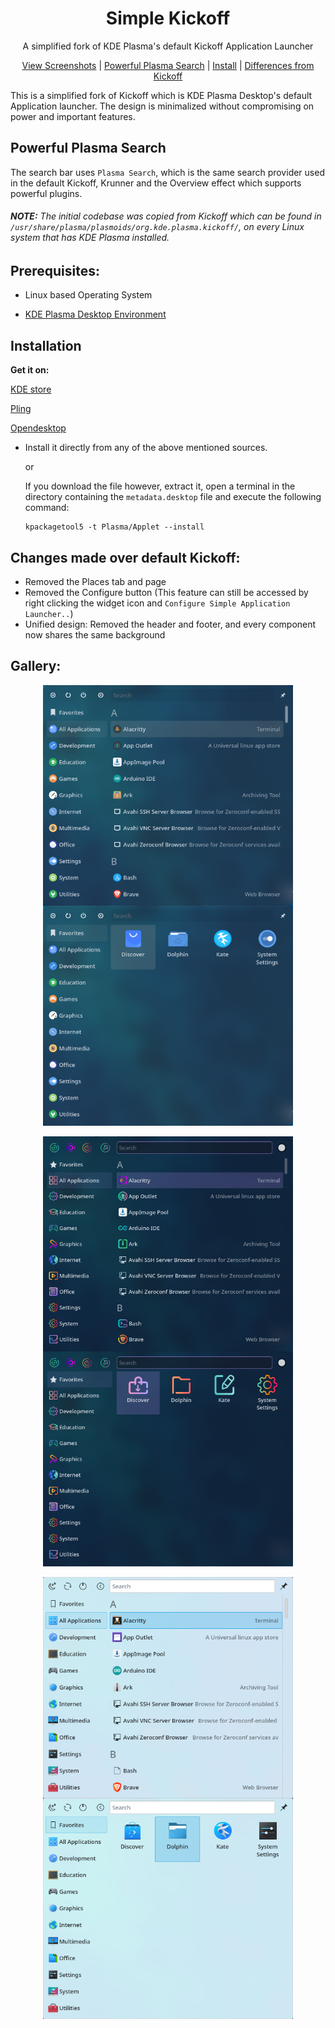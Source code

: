 <p align="center">
 <h1 align="center">Simple Kickoff</h1>
 <p align="center">A simplified fork of KDE Plasma's default Kickoff Application Launcher</p>
</p>


  <p align="center">
    <a href="#gallery">View Screenshots</a>
    |
    <a href="#powerful-plasma-search">Powerful Plasma Search</a>
    |
    <a href="#prerequisites">Install</a>
    |
    <a href="#changes-made-over-default-kickoff">Differences from Kickoff</a>
  </p>

This is a simplified fork of Kickoff which is KDE Plasma Desktop's default Application launcher. The design is minimalized without compromising on power and important features.

## Powerful Plasma Search
The search bar uses `Plasma Search`, which is the same search provider used in the default Kickoff, Krunner and the Overview effect which supports powerful plugins.

###### **NOTE:** The initial codebase was copied from Kickoff which can be found in `/usr/share/plasma/plasmoids/org.kde.plasma.kickoff/`, on every Linux system that has KDE Plasma installed.

## Prerequisites:
* Linux based Operating System

* [KDE Plasma Desktop Environment](https://kde.org/plasma-desktop/)

## Installation

**Get it on:**

[KDE store](https://store.kde.org/p/1819888)

[Pling](https://www.pling.com/p/1819888)

[Opendesktop](https://www.opendesktop.org/p/1819888)

* Install it directly from any of the above mentioned sources.

  or

  If you download the file however, extract it, open a terminal in the directory containing the `metadata.desktop` file and execute the following command:

  ```
  kpackagetool5 -t Plasma/Applet --install
  ```

## Changes made over default Kickoff:

* Removed the Places tab and page
* Removed the Configure button (This feature can still be accessed by right clicking the widget icon and `Configure Simple Application Launcher..`)
* Unified design: Removed the header and footer, and every component now shares the same background

## Gallery:

<p align="center">
<img width="400px" src="assets/20220620_195604_Nordic_Round_List.png" align="center"/>
<img width="400px" src="assets/20220620_195604_Nordic_Round_Grid.png" align="center"/>
<br /><br />
<img width="400px" src="assets/20220620_195930_Sweet_List.png" align="center"/>
<img width="400px" src="assets/20220620_195930_Sweet_Grid.png" align="center"/>
<br /><br />
<img width="400px" src="assets/20220620_200013_Breeze_List.png" align="center"/>
<img width="400px" src="assets/20220620_200013_Breeze_Grid.png" align="center"/>
</p>
